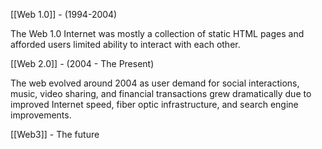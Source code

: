[[Web 1.0]] -  (1994-2004)

The Web 1.0 Internet was mostly a collection of static HTML pages and afforded users limited ability to interact with each other.

[[Web 2.0]] - (2004 - The Present)

The web evolved around 2004 as user demand for social interactions, music, video sharing, and financial transactions grew dramatically due to improved Internet speed, fiber optic infrastructure, and search engine improvements.

[[Web3]] - The future